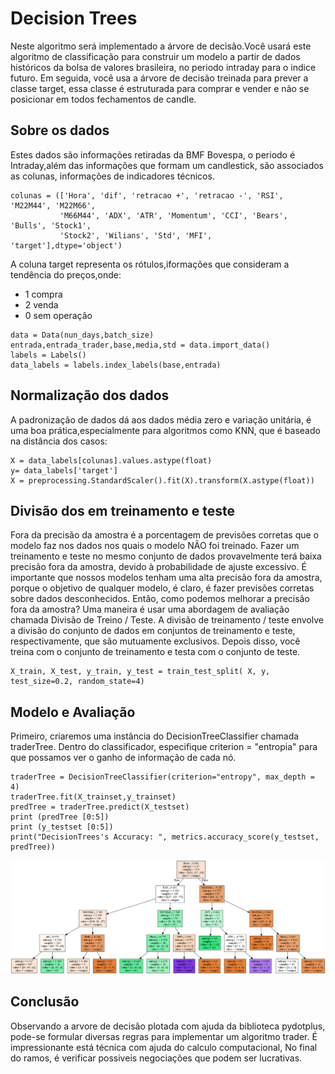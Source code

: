 # Decision Trees

Neste algoritmo será implementado a árvore de decisão.Você usará este algoritmo de classificação para construir um modelo
a partir de dados históricos da bolsa de valores brasileira, no periodo intraday para o indice futuro. Em seguida, você usa 
a árvore de decisão treinada para prever a classe target, essa classe é estruturada para comprar e vender e não se posicionar 
em todos fechamentos de candle.

## Sobre os dados
Estes dados são informações retiradas da BMF Bovespa, o periodo é Intraday,além das informações que formam um candlestick, são associados as colunas, informações de indicadores técnicos.
```
colunas = (['Hora', 'dif', 'retracao +', 'retracao -', 'RSI', 'M22M44', 'M22M66',
           'M66M44', 'ADX', 'ATR', 'Momentum', 'CCI', 'Bears', 'Bulls', 'Stock1',
           'Stock2', 'Wilians', 'Std', 'MFI', 'target'],dtype='object')
```
A coluna target representa os rótulos,iformações que consideram a tendência do preços,onde:
  - 1 compra
  - 2 venda
  - 0 sem operação
```
data = Data(nun_days,batch_size)
entrada,entrada_trader,base,media,std = data.import_data()
labels = Labels()
data_labels = labels.index_labels(base,entrada)
```
## Normalização dos dados
A padronização de dados dá aos dados média zero e variação unitária, é uma boa prática,especialmente para algoritmos como KNN, que é baseado na distância dos casos:
```
X = data_labels[colunas].values.astype(float)
y= data_labels['target']
X = preprocessing.StandardScaler().fit(X).transform(X.astype(float))
```
## Divisão dos em treinamento e teste
Fora da precisão da amostra é a porcentagem de previsões corretas que o modelo faz nos dados nos quais o modelo NÃO foi treinado. Fazer um treinamento e teste no mesmo conjunto de dados provavelmente terá baixa precisão fora da amostra, devido à probabilidade de ajuste excessivo.
É importante que nossos modelos tenham uma alta precisão fora da amostra, porque o objetivo de qualquer modelo, é claro, é fazer previsões corretas sobre dados desconhecidos. Então, como podemos melhorar a precisão fora da amostra? Uma maneira é usar uma abordagem de avaliação chamada Divisão de Treino / Teste. A divisão de treinamento / teste envolve a divisão do conjunto de dados em conjuntos de treinamento e teste, respectivamente, que são mutuamente exclusivos. Depois disso, você treina com o conjunto de treinamento e testa com o conjunto de teste.
```
X_train, X_test, y_train, y_test = train_test_split( X, y, test_size=0.2, random_state=4)
```
## Modelo e Avaliação

Primeiro, criaremos uma instância do DecisionTreeClassifier chamada traderTree. Dentro do classificador, especifique criterion = "entropia" para que possamos ver o ganho de informação de cada nó.
```
traderTree = DecisionTreeClassifier(criterion="entropy", max_depth = 4)
traderTree.fit(X_trainset,y_trainset)
predTree = traderTree.predict(X_testset)
print (predTree [0:5])
print (y_testset [0:5])
print("DecisionTrees's Accuracy: ", metrics.accuracy_score(y_testset, predTree))
```
![alt text](https://github.com/MilianoJunior/IBM-AI-Engineering/blob/master/Decision%20Tree/trader.png?raw=true)
## Conclusão

Observando a arvore de decisão plotada com ajuda da biblioteca pydotplus, pode-se formular diversas regras para implementar um algoritmo trader. É impressionante está técnica com ajuda do calculo computacional,
No final do ramos, é verificar possiveis negociações que podem ser lucrativas.

